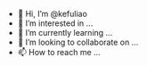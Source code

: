 - 👋 Hi, I’m @kefuliao
- 👀 I’m interested in ...
- 🌱 I’m currently learning ...
- 💞️ I’m looking to collaborate on ...
- 📫 How to reach me ...

<!---
kefuliao/kefuliao is a ✨ special ✨ repository because its `README.md` (this file) appears on your GitHub profile.
You can click the Preview link to take a look at your changes.
--->
